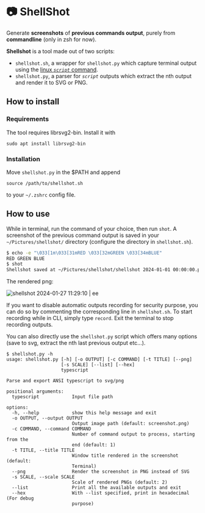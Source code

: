 # 📷 ShellShot

Generate **screenshots** of **previous commands output**, purely from **commandline** (only in zsh for now).

**Shellshot** is a tool made out of two scripts:
- `shellshot.sh`, a wrapper for `shellshot.py` which capture terminal output using the [linux *`script`* command](https://man7.org/linux/man-pages/man1/script.1.html).
- `shellshot.py`, a parser for *`script`* outputs which extract the nth output and render it to SVG or PNG.

## How to install
### Requirements

The tool requires librsvg2-bin. Install it with
```
sudo apt install librsvg2-bin
```
### Installation
Move `shellshot.py` in the $PATH and append

```
source /path/to/shellshot.sh
```
to your `~/.zshrc` config file.

## How to use
While in terminal, run the command of your choice, then run `shot`. A screenshot of the previous command output is saved in your `~/Pictures/shellshot/` directory (configure the directory in `shellshot.sh`).

```bash
$ echo -e "\033[1m\033[31mRED \033[32mGREEN \033[34mBLUE"
RED GREEN BLUE
$ shot
Shellshot saved at ~/Pictures/shellshot/shellshot 2024-01-01 00:00:00.png
```

The rendered png:

![shellshot 2024-01-27 11:29:10 | ee](https://github.com/fullfox/shellshot/assets/31577231/4af2a590-1be5-46c8-be35-1f23e704d243)

If you want to disable automatic outputs recording for security purpose, you can do so by commenting the corresponding line in `shellshot.sh`.
To start recording while in CLI, simply type `record`. Exit the terminal to stop recording outputs.

You can also directly use the `shellshot.py` script which offers many options (save to svg, extract the nth last previous output etc...).

```
$ shellshot.py -h
usage: shellshot.py [-h] [-o OUTPUT] [-c COMMAND] [-t TITLE] [--png]
                    [-s SCALE] [--list] [--hex]
                    typescript

Parse and export ANSI typescript to svg/png

positional arguments:
  typescript            Input file path

options:
  -h, --help            show this help message and exit
  -o OUTPUT, --output OUTPUT
                        Output image path (default: screenshot.png)
  -c COMMAND, --command COMMAND
                        Number of command output to process, starting from the
                        end (default: 1)
  -t TITLE, --title TITLE
                        Window title rendered in the screenshot (default:
                        Terminal)
  --png                 Render the screenshot in PNG instead of SVG
  -s SCALE, --scale SCALE
                        Scale of rendered PNGs (default: 2)
  --list                Print all the available outputs and exit
  --hex                 With --list specified, print in hexadecimal (For debug
                        purpose)
```
